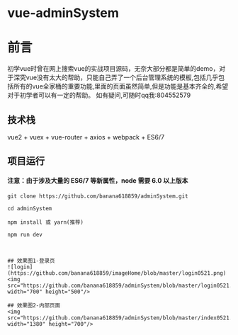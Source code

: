 # vue-adminSystem
# 前言

初学vue时曾在网上搜索vue的实战项目源码，无奈大部分都是简单的demo，对于深究vue没有太大的帮助，只能自己弄了一个后台管理系统的模板,包括几乎包括所有的vue全家桶的重要功能,里面的页面虽然简单,但是功能是基本齐全的,希望对于初学者可以有一定的帮助。
如有疑问,可随时qq我:804552579



## 技术栈

vue2 + vuex + vue-router + axios + webpack + ES6/7


## 项目运行

#### 注意：由于涉及大量的 ES6/7 等新属性，node 需要 6.0 以上版本

```
git clone https://github.com/banana618859/adminSystem.git

cd adminSystem

npm install 或 yarn(推荐)

npm run dev



## 效果图1-登录页
![login](https://github.com/banana618859/imageHome/blob/master/login0521.png)
<img src="https://github.com/banana618859/adminSystem/blob/master/login0521.png" width="700" height="500"/>

## 效果图2-内部页面
<img src="https://github.com/banana618859/adminSystem/blob/master/index0521.png" width="1380" height="700"/>
